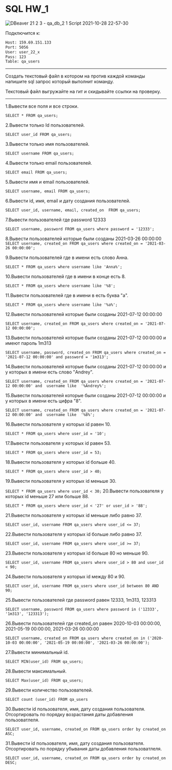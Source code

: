  # SQL HW_1

![DBeaver 21 2 3 -  qa_db_2 1  Script 2021-10-28 22-57-30](https://user-images.githubusercontent.com/90832725/139301441-e7963719-74af-4643-a9da-e92fd88a641c.png)

Подключится к:
```sh
Host: 159.69.151.133
Port: 5056
User: user_22_x
Pass: 123
Table: qa_users
```

---
Создать текстовый файл в котором на против каждой команды напишите sql запрос который выполнит команду.

Текстовый файл выгружайте на гит и скидывайте ссылки на проверку.

---
1.Вывести все поля и все строки.

`SELECT * FROM qa_users;`

2.Вывести только Id пользователей.

`SELECT user_id FROM qa_users;`

3.Вывести только имя пользователей.

`SELECT username FROM qa_users;`

4.Вывести только email пользователей.

`SELECT email FROM qa_users;`

5.Вывести имя и email пользователей.

`SELECT username, email FROM qa_users;`

6.Вывести id, имя, email и дату создания пользователей.

`SELECT user_id, username, email, created_on  FROM qa_users;`

7.Вывести пользователей где password 12333

`SELECT username, password FROM qa_users where password = '12333';`

8.Вывести пользователей которые были созданы 2021-03-26 00:00:00
`SELECT username, created_on FROM qa_users where created_on = '2021-03-26 00:00:00';`

9.Вывести пользователей где в имени есть слово Анна.

`SELECT * FROM qa_users where username like 'Anna%';`

10.Вывести пользователей где в имени в конце есть 8.

`SELECT * FROM qa_users where username like '%8';`

11.Вывести пользователей где в имени в есть буква "а".

`SELECT * FROM qa_users where username like '%a%';`

12.Вывести пользователей которые были созданы 2021-07-12 00:00:00

`SELECT username, created_on FROM qa_users where created_on = '2021-07-12 00:00:00';`

13.Вывести пользователей которые были созданы 2021-07-12 00:00:00 и имеют пароль 1m313

`SELECT username, password, created_on FROM qa_users where created_on = '2021-07-12 00:00:00' and password = '1m313';`

14.Вывести пользователей которые были созданы 2021-07-12 00:00:00 и у которых в имени есть слово "Andrey".

`SELECT username, created_on FROM qa_users where created_on = '2021-07-12 00:00:00' and  username like  '%Andrey%';`

15.Вывести пользователей которые были созданы 2021-07-12 00:00:00 и у которых в имени есть цифра "8".

`SELECT username, created_on FROM qa_users where created_on = '2021-07-12 00:00:00' and  username like  '%8%';`

16.Вывести пользователя у которых id равен 10.

`SELECT * FROM qa_users where user_id = '10';`

17.Вывести пользователя у которых id равен 53.

`SELECT * FROM qa_users where user_id = 53;`

18.Вывести пользователя у которых id больше 40.

`SELECT * FROM qa_users where user_id > 40;`

19.Вывести пользователя у которых id меньше 30.

`SELECT * FROM qa_users where user_id < 30;`
20.Вывести пользователя у которых id меньше 27 или больше 88.

`SELECT * FROM qa_users where user_id < '27' or user_id > '88';`

21.Вывести пользователя у которых id меньше либо равно 37.

`SELECT user_id, username FROM qa_users where user_id <= 37;`

22.Вывести пользователя у которых id больше либо равно 37.

`SELECT user_id, username FROM qa_users where user_id >= 37;`

23.Вывести пользователя у которых id больше 80 но меньше 90.

`SELECT user_id, username FROM qa_users where user_id > 80 and user_id < 90;`

24.Вывести пользователя у которых id между 80 и 90.

`SELECT user_id, username FROM qa_users where user_id between 80 AND 90;`

25.Вывести пользователей где password равен 12333, 1m313, 123313

`SELECT username, password FROM qa_users where password in ('12333', '1m313', '123313');`

26.Вывести пользователей где created_on равен 2020-10-03 00:00:00, 2021-05-19 00:00:00, 2021-03-26 00:00:00

`SELECT username, created_on FROM qa_users where created_on in ('2020-10-03 00:00:00', '2021-05-19 00:00:00', '2021-03-26 00:00:00');`

27.Вывести минимальный id.

`SELECT MIN(user_id) FROM qa_users;`

28.Вывести максимальный.

`SELECT Max(user_id) FROM qa_users;`

29.Вывести количество пользователей.

`SELECT count (user_id) FROM qa_users`

30.Вывести id пользователя, имя, дату создания пользователя. Отсортировать по порядку возрастания даты добавления пользоватлеля.

`SELECT user_id, username, created_on FROM qa_users order by created_on ASC;`

31.Вывести id пользователя, имя, дату создания пользователя. Отсортировать по порядку убывания даты добавления пользоватлеля.

`SELECT user_id, username, created_on FROM qa_users order by created_on DESC;`

 
